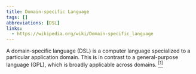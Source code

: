 ```yaml
---
title: Domain-specific Language
tags: []
abbreviations: [DSL]
links:
  - https://wikipedia.org/wiki/Domain-specific_language
---
```


A domain-specific language (DSL) is a computer language specialized to a particular application domain. This is in contrast to a general-purpose language (GPL), which is broadly applicable across domains. [<sup>[1]</sup>]({{page.links[0]}})

